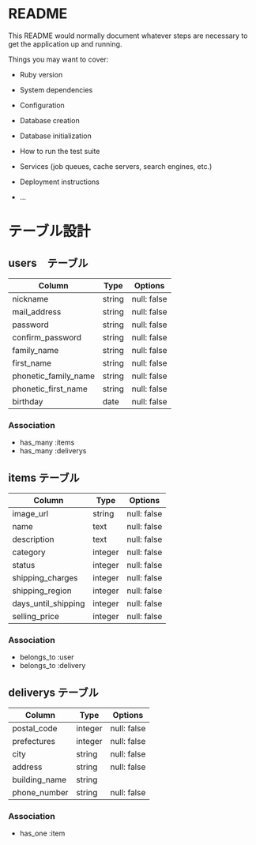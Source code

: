 # README

This README would normally document whatever steps are necessary to get the
application up and running.

Things you may want to cover:

* Ruby version

* System dependencies

* Configuration

* Database creation

* Database initialization

* How to run the test suite

* Services (job queues, cache servers, search engines, etc.)

* Deployment instructions

* ...

# テーブル設計

## users　テーブル

| Column               | Type   | Options     |
| -------------------- | ------ | ----------- |
| nickname             | string | null: false |
| mail_address         | string | null: false |
| password             | string | null: false |
| confirm_password     | string | null: false |
| family_name          | string | null: false |
| first_name           | string | null: false |
| phonetic_family_name | string | null: false |
| phonetic_first_name  | string | null: false |
| birthday             | date   | null: false |

### Association

 - has_many :items
 - has_many :deliverys

## items テーブル

| Column              | Type    | Options     |
| ------------------- | ------- | ----------- |
| image_url           | string  | null: false |
| name                | text    | null: false |
| description         | text    | null: false |
| category            | integer | null: false |
| status              | integer | null: false |
| shipping_charges    | integer | null: false |
| shipping_region     | integer | null: false |
| days_until_shipping | integer | null: false |
| selling_price       | integer | null: false |

### Association

 - belongs_to :user
 - belongs_to :delivery

## deliverys テーブル

| Column        | Type    | Options     |
| ------------- | ------- | ----------- |
| postal_code   | integer | null: false |
| prefectures   | integer | null: false |
| city          | string  | null: false |
| address       | string  | null: false |
| building_name | string  |
| phone_number  | string  | null: false |

### Association

  - has_one :item
